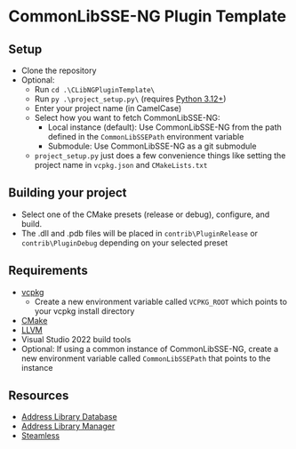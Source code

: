 # CommonLibSSE-NG Plugin Template

## Setup

- Clone the repository
- Optional:
  - Run `cd .\CLibNGPluginTemplate\`
  - Run `py .\project_setup.py\` (requires [Python 3.12+](https://www.python.org/download/pre-releases/))
  - Enter your project name (in CamelCase)
  - Select how you want to fetch CommonLibSSE-NG:
    - Local instance (default): Use CommonLibSSE-NG from the path defined in the `CommonLibSSEPath` environment variable
    - Submodule: Use CommonLibSSE-NG as a git submodule
  - `project_setup.py` just does a few convenience things like setting the project name in `vcpkg.json` and `CMakeLists.txt`

## Building your project

- Select one of the CMake presets (release or debug), configure, and build.
- The .dll and .pdb files will be placed in `contrib\PluginRelease` or `contrib\PluginDebug` depending on your selected preset

## Requirements

- [vcpkg](https://github.com/microsoft/vcpkg)
  - Create a new environment variable called `VCPKG_ROOT` which points to your vcpkg install directory
- [CMake](https://cmake.org/)
- [LLVM](https://github.com/llvm/llvm-project/releases)
- Visual Studio 2022 build tools
- Optional: If using a common instance of CommonLibSSE-NG, create a new environment variable called `CommonLibSSEPath` that points to the instance

## Resources

- [Address Library Database](https://github.com/meh321/AddressLibraryDatabase)
- [Address Library Manager](https://github.com/meh321/AddressLibraryManager)
- [Steamless](https://github.com/atom0s/Steamless/releases)
